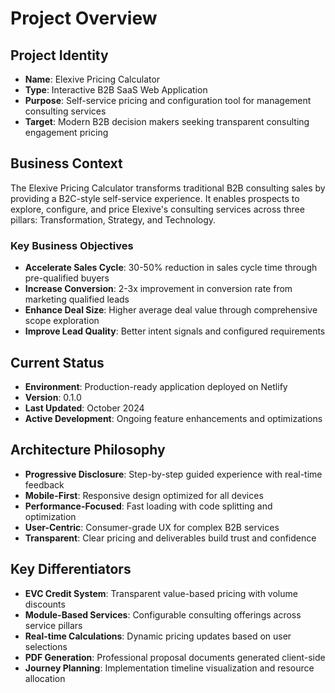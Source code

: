 # Project Overview

## Project Identity
- **Name**: Elexive Pricing Calculator
- **Type**: Interactive B2B SaaS Web Application
- **Purpose**: Self-service pricing and configuration tool for management consulting services
- **Target**: Modern B2B decision makers seeking transparent consulting engagement pricing

## Business Context
The Elexive Pricing Calculator transforms traditional B2B consulting sales by providing a B2C-style self-service experience. It enables prospects to explore, configure, and price Elexive's consulting services across three pillars: Transformation, Strategy, and Technology.

### Key Business Objectives
- **Accelerate Sales Cycle**: 30-50% reduction in sales cycle time through pre-qualified buyers
- **Increase Conversion**: 2-3x improvement in conversion rate from marketing qualified leads
- **Enhance Deal Size**: Higher average deal value through comprehensive scope exploration
- **Improve Lead Quality**: Better intent signals and configured requirements

## Current Status
- **Environment**: Production-ready application deployed on Netlify
- **Version**: 0.1.0
- **Last Updated**: October 2024
- **Active Development**: Ongoing feature enhancements and optimizations

## Architecture Philosophy
- **Progressive Disclosure**: Step-by-step guided experience with real-time feedback
- **Mobile-First**: Responsive design optimized for all devices
- **Performance-Focused**: Fast loading with code splitting and optimization
- **User-Centric**: Consumer-grade UX for complex B2B services
- **Transparent**: Clear pricing and deliverables build trust and confidence

## Key Differentiators
- **EVC Credit System**: Transparent value-based pricing with volume discounts
- **Module-Based Services**: Configurable consulting offerings across service pillars
- **Real-time Calculations**: Dynamic pricing updates based on user selections
- **PDF Generation**: Professional proposal documents generated client-side
- **Journey Planning**: Implementation timeline visualization and resource allocation
